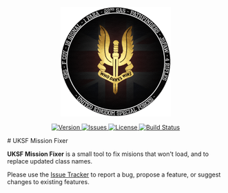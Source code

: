 <p align="center">
    <img src="https://github.com/tbeswick96/UKSF-MF/raw/master/src/main/resources/assets/logos/uksfSource.png" width="256">
</p>
<p align="center">
    <a href="https://github.com/tbeswick96/UKSF-MF/releases">
        <img src="https://img.shields.io/badge/Version-0.1-yellow.svg?style=flat-square" alt="Version">
    </a>
    <a href="https://github.com/tbeswick96/UKSF-MF/issues">
        <img src="https://img.shields.io/github/issues/tbeswick96/UKSF-MM.svg?style=flat-square&label=Issues" alt="Issues">
    </a>
    <a href="https://github.com/tbeswick96/UKSF-MF/blob/master/LICENSE">
        <img src="https://img.shields.io/badge/license-MIT-blue.svg?style=flat-square" alt="License">
    </a>
    <a href="https://travis-ci.com/tbeswick96/UKSF-MF">
        <img src="https://travis-ci.com/tbeswick96/UKSF-MF.svg?token=wxSxzZ46zhxtjEDToC7G&branch=master" alt="Build Status">
    </a>
</p>
# UKSF Mission Fixer

**UKSF Mission Fixer** is a small tool to fix misions that won't load, and to replace updated class names.
  
Please use the [Issue Tracker](https://github.com/tbeswick96/UKSF-MF/issues) to report a bug, propose a feature, or suggest changes to existing features.
